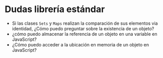 # Dudas librería estándar

- Si las clases `Sets` y `Maps` realizan la comparación de sus elementos via identidad, ¿Cómo puedo preguntar sobre la existencia de un objeto?
- ¿cómo puedo almacenar la referencia de un objeto en una variable en JavaScript?
- ¿Cómo puedo acceder a la ubicación en memoria de un objeto en JavaScript?
